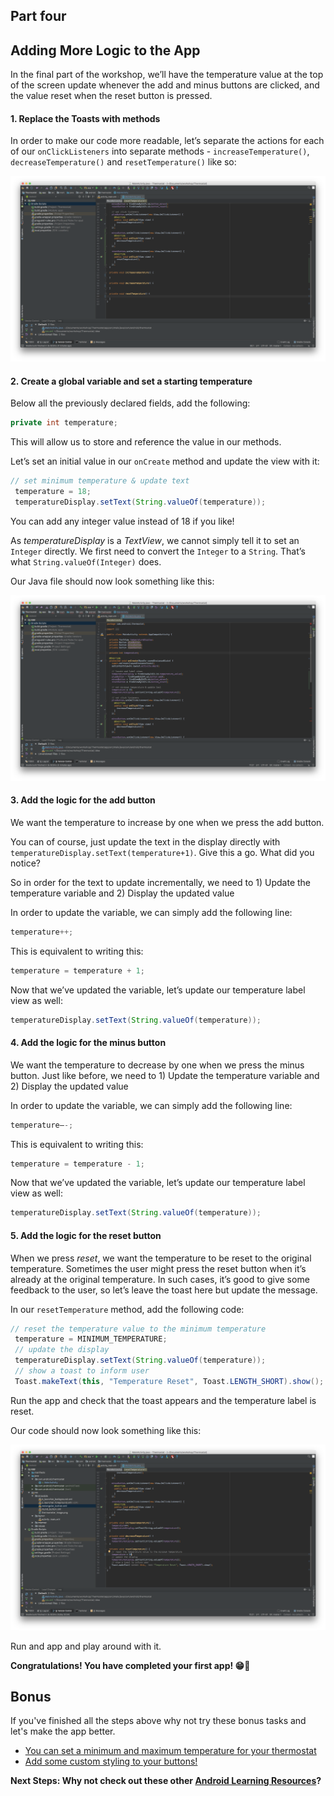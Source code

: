 ## Part four

Adding More Logic to the App
------

In the final part of the workshop, we’ll have the temperature value at the top of the screen update whenever the add and minus buttons are clicked, and the value reset when the reset button is pressed.

#### 1. Replace the Toasts with methods

   In order to make our code more readable, let’s separate the actions for each of our `onClickListeners` into separate methods - `increaseTemperature()`, `decreaseTemperature()` and `resetTemperature()` like so:

   ![alt text](screenshots/screenshot00001.png "Add new methods")

#### 2. Create a global variable and set a starting temperature

   Below all the previously declared fields, add the following:

   ```java  
   private int temperature;
   ```

   This will allow us to store and reference the value in our methods.

   Let’s set an initial value in our `onCreate` method and update the view with it:

   ```java    
   // set minimum temperature & update text
    temperature = 18;
    temperatureDisplay.setText(String.valueOf(temperature));
   ```

   You can add any integer value instead of 18 if you like!

   As _temperatureDisplay_ is a _TextView_, we cannot simply tell it to set an `Integer` directly. We first need to convert the `Integer` to a `String`. That’s what `String.valueOf(Integer)` does.

   Our Java file should now look something like this:

   ![alt text](screenshots/screenshot00002.png "Declaring a temperature variable")


#### 3. Add the logic for the add button

   We want the temperature to increase by one when we press the add button.

   You can of course, just update the text in the display directly with `temperatureDisplay.setText(temperature+1)`. Give this a go. What did you notice?

   So in order for the text to update incrementally, we need to 1) Update the temperature variable and 2) Display the updated value

   In order to update the variable, we can simply add the following line:

   ```java
   temperature++;
   ```

   This is equivalent to writing this:

   ```java
   temperature = temperature + 1;
   ```

   Now that we’ve updated the variable, let’s update our temperature label view as well:

   ```java
   temperatureDisplay.setText(String.valueOf(temperature));
   ```

#### 4. Add the logic for the minus button

   We want the temperature to decrease by one when we press the minus button. Just like before, we need to 1) Update the temperature variable and 2) Display the updated value

   In order to update the variable, we can simply add the following line:

   ```java
   temperature—-;
   ```

   This is equivalent to writing this:

   ```java
   temperature = temperature - 1;
   ```

   Now that we’ve updated the variable, let’s update our temperature label view as well:

   ```java
   temperatureDisplay.setText(String.valueOf(temperature));
   ```

#### 5. Add the logic for the reset button

   When we press _reset_, we want the temperature to be reset to the original temperature. Sometimes the user might press the reset button when it’s already at the original temperature. In such cases, it’s good to give some feedback to the user, so let’s leave the toast here but update the message.

   In our `resetTemperature` method, add the following code:

   ```java    
   // reset the temperature value to the minimum temperature
    temperature = MINIMUM_TEMPERATURE;
    // update the display
    temperatureDisplay.setText(String.valueOf(temperature));
    // show a toast to inform user
    Toast.makeText(this, "Temperature Reset", Toast.LENGTH_SHORT).show();
   ```

   Run the app and check that the toast appears and the temperature label is reset.


Our code should now look something like this:

   ![alt text](screenshots/screenshot00003.png "Final view")


Run and app and play around with it.


**Congratulations! You have completed your first app! 😁🎉**


## Bonus

If you've finished all the steps above why not try these bonus tasks and let's make the app better.

- [You can set a minimum and maximum temperature for your thermostat](https://github.com/funmia/intro-to-android-workshop/blob/master/Bonus/instructions-bonus-logic.md) 
- [Add some custom styling to your buttons!](https://github.com/funmia/intro-to-android-workshop/blob/master/Bonus/instructions-bonus-styling.md)


**Next Steps: Why not check out these other [Android Learning Resources](../resources.md)?**
